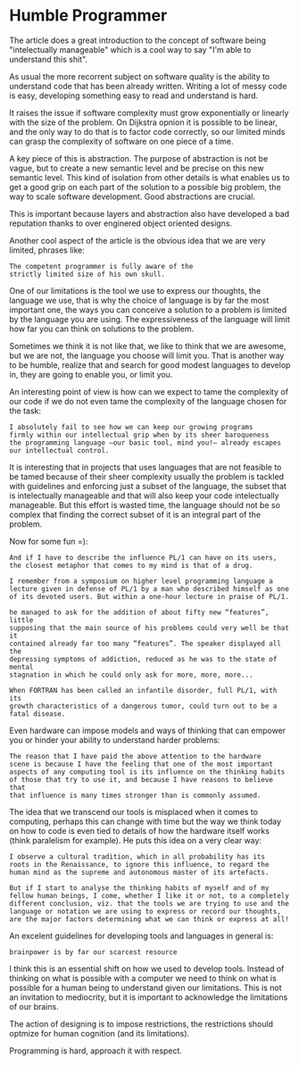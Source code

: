 # Humble Programmer

The article does a great introduction to the concept
of software being "intelectually manageable" which is a cool
way to say "I'm able to understand this shit".

As usual the more recorrent subject on software quality
is the ability to understand code that has been already written.
Writing a lot of messy code is easy, developing something easy
to read and understand is hard.

It raises the issue if software complexity must grow exponentially
or linearly with the size of the problem. On Dijkstra opnion it is
possible to be linear, and the only way to do that is to factor
code correctly, so our limited minds can grasp the complexity of
software on one piece of a time.

A key piece of this is abstraction. The purpose of abstraction is
not be vague, but to create a new semantic level and be precise
on this new semantic level. This kind of isolation from other
details is what enables us to get a good grip on each part of
the solution to a possible big problem, the way to scale 
software development.  Good abstractions are crucial.

This is important because layers and abstraction also have
developed a bad reputation thanks to over enginered object
oriented designs.

Another cool aspect of the article is the obvious idea that
we are very limited, phrases like:

```
The competent programmer is fully aware of the
strictly limited size of his own skull.
```

One of our limitations is the tool we use to express
our thoughts, the language we use, that is why the choice
of language is by far the most important one, the ways
you can conceive a solution to a problem is limited by
the language you are using. The expressiveness of the language
will limit how far you can think on solutions to the problem.

Sometimes we think it is not like that, we like to think that
we are awesome, but we are not, the language you choose will
limit you. That is another way to be humble, realize that
and search for good modest languages to develop in, they
are going to enable you, or limit you.

An interesting point of view is how can we expect to tame the
complexity of our code if we do not even tame the complexity of the
language chosen for the task:

```
I absolutely fail to see how we can keep our growing programs
firmly within our intellectual grip when by its sheer baroqueness
the programming language —our basic tool, mind you!— already escapes
our intellectual control.
```

It is interesting that in projects that uses languages that are not
feasible to be tamed because of their sheer complexity usually the
problem is tackled with guidelines and enforcing just a subset of the
language, the subset that is intelectually manageable and that will
also keep your code intelectually manageable. But this effort is
wasted time, the language should not be so complex that finding the
correct subset of it is an integral part of the problem.

Now for some fun =):

```
And if I have to describe the influence PL/1 can have on its users,
the closest metaphor that comes to my mind is that of a drug.

I remember from a symposium on higher level programming language a
lecture given in defense of PL/1 by a man who described himself as one
of its devoted users. But within a one-hour lecture in praise of PL/1.

he managed to ask for the addition of about fifty new “features”, little
supposing that the main source of his problems could very well be that it
contained already far too many “features”. The speaker displayed all the
depressing symptoms of addiction, reduced as he was to the state of mental
stagnation in which he could only ask for more, more, more...

When FORTRAN has been called an infantile disorder, full PL/1, with its
growth characteristics of a dangerous tumor, could turn out to be a fatal disease.
```

Even hardware can impose models and ways of thinking that can
empower you or hinder your ability to understand harder problems:

```
The reason that I have paid the above attention to the hardware
scene is because I have the feeling that one of the most important
aspects of any computing tool is its influence on the thinking habits
of those that try to use it, and because I have reasons to believe that
that influence is many times stronger than is commonly assumed.
```

The idea that we transcend our tools is misplaced when it comes to
computing, perhaps this can change with time but the way we think
today on how to code is even tied to details of how the hardware
itself works (think paralelism for example). He puts this idea on a
very clear way:

```
I observe a cultural tradition, which in all probability has its
roots in the Renaissance, to ignore this influence, to regard the
human mind as the supreme and autonomous master of its artefacts.

But if I start to analyse the thinking habits of myself and of my
fellow human beings, I come, whether I like it or not, to a completely
different conclusion, viz. that the tools we are trying to use and the
language or notation we are using to express or record our thoughts,
are the major factors determining what we can think or express at all!
```

An excelent guidelines for developing tools and languages in general is:

```
brainpower is by far our scarcest resource
```

I think this is an essential shift on how we used to develop tools.
Instead of thinking on what is possible with a computer we need to
think on what is possible for a human being to understand given our
limitations. This is not an invitation to mediocrity, but it is important
to acknowledge the limitations of our brains.

The action of designing is to impose restrictions, the restrictions should
optmize for human cognition (and its limitations).

Programming is hard, approach it with respect.
